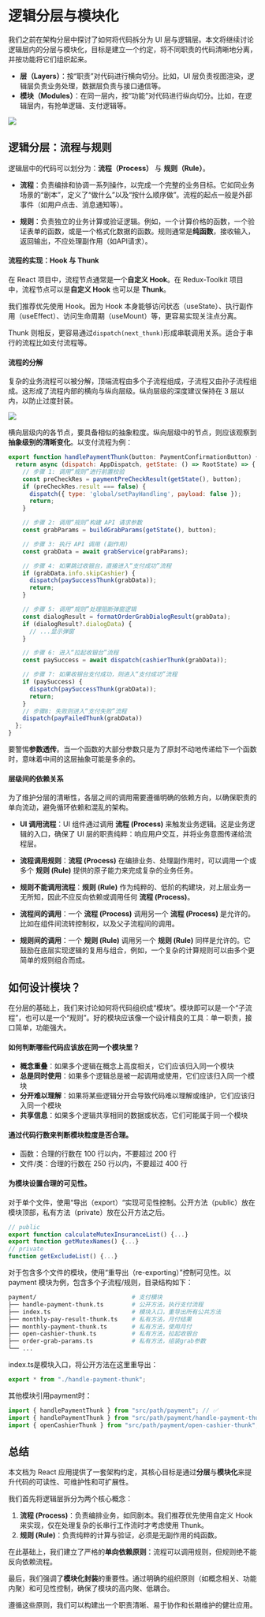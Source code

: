 # 逻辑分层与模块化

我们之前在架构分层中探讨了如何将代码拆分为 UI 层与逻辑层。本文将继续讨论逻辑层内的分层与模块化，目标是建立一个约定，将不同职责的代码清晰地分离，并按功能将它们组织起来。

- **层（Layers）**：按“职责”对代码进行横向切分。比如，UI 层负责视图渲染，逻辑层负责业务处理，数据层负责与接口通信等。
- **模块（Modules）**：在同一层内，按“功能”对代码进行纵向切分。比如，在逻辑层内，有抢单逻辑、支付逻辑等。

![](https://imagecdn.ymm56.com/ymmfile/static/resource/c550af7d-448c-423b-afe7-9693380d0b8b.png)

## 逻辑分层：流程与规则

逻辑层中的代码可以划分为：**流程（Process）** 与 **规则（Rule）**。

-   **流程**：负责编排和协调一系列操作，以完成一个完整的业务目标。它如同业务场景的“剧本”，定义了“做什么”以及“按什么顺序做”。流程的起点一般是外部事件（如用户点击、消息通知等）。
    
-   **规则**：负责独立的业务计算或验证逻辑。例如，一个计算价格的函数，一个验证表单的函数，或是一个格式化数据的函数。规则通常是**纯函数**，接收输入，返回输出，不应处理副作用（如API请求）。

#### 流程的实现：Hook 与 Thunk

在 React 项目中，流程节点通常是一个**自定义 Hook**。在 Redux-Toolkit 项目中，流程节点可以是**自定义 Hook** 也可以是 **Thunk**。

我们推荐优先使用 Hook。因为 Hook 本身能够访问状态（useState）、执行副作用（useEffect）、访问生命周期（useMount）等，更容易实现关注点分离。

Thunk 则相反，更容易通过`dispatch(next_thunk)`形成串联调用关系。适合于串行的流程比如支付流程等。

#### **流程的分解**

复杂的业务流程可以被分解，顶端流程由多个子流程组成，子流程又由孙子流程组成。这形成了流程内部的横向与纵向层级。纵向层级的深度建议保持在 3 层以内，以防止过度封装。

![](https://imagecdn.ymm56.com/ymmfile/static/resource/d03519bf-0371-4e9c-9ad0-f6559637e575.png)

横向层级内的各节点，要具备相似的抽象粒度。纵向层级中的节点，则应该观察到**抽象级别的清晰变化**。以支付流程为例：

```javascript
export function handlePaymentThunk(button: PaymentConfirmationButton) {
  return async (dispatch: AppDispatch, getState: () => RootState) => {
    // 步骤 1: 调用“规则”进行前置校验
    const preCheckRes = paymentPreCheckResult(getState(), button);
    if (preCheckRes.result === false) {
      dispatch({ type: 'global/setPayHandling', payload: false });
      return;
    }

    // 步骤 2: 调用“规则”构建 API 请求参数
    const grabParams = buildGrabParams(getState(), button);

    // 步骤 3: 执行 API 调用 (副作用)
    const grabData = await grabService(grabParams);

    // 步骤 4: 如果跳过收银台，直接进入“支付成功”流程
    if (grabData.info.skipCashier) {
      dispatch(paySuccessThunk(grabData));
      return;
    }

    // 步骤 5: 调用“规则”处理阻断弹窗逻辑
    const dialogResult = formatOrderGrabDialogResult(grabData);
    if (dialogResult?.dialogData) {
      // ...显示弹窗
    }

    // 步骤 6: 进入“拉起收银台”流程
    const paySuccess = await dispatch(cashierThunk(grabData));

    // 步骤 7: 如果收银台支付成功，则进入“支付成功”流程
    if (paySuccess) {
      dispatch(paySuccessThunk(grabData));
      return;
    }
    // 步骤8: 失败则进入“支付失败”流程
    dispatch(payFailedThunk(grabData))
  };
}
```

要警惕**参数透传**。当一个函数的大部分参数只是为了原封不动地传递给下一个函数时，意味着中间的这层抽象可能是多余的。

#### 层级间的依赖关系

为了维护分层的清晰性，各层之间的调用需要遵循明确的依赖方向，以确保职责的单向流动，避免循环依赖和混乱的架构。

-  **UI 调用流程**：UI 组件通过调用 **流程 (Process)** 来触发业务逻辑。这是业务逻辑的入口，确保了 UI 层的职责纯粹：响应用户交互，并将业务意图传递给流程层。
   
-  **流程调用规则**：**流程 (Process)** 在编排业务、处理副作用时，可以调用一个或多个 **规则 (Rule)** 提供的原子能力来完成复杂的业务任务。
   
-  **规则不能调用流程**：**规则 (Rule)** 作为纯粹的、低阶的构建块，对上层业务一无所知，因此不应反向依赖或调用任何 **流程 (Process)**。
   
-  **流程间的调用**：一个 **流程 (Process)** 调用另一个 **流程 (Process)** 是允许的。比如在组件间流转控制权，以及父子流程间的调用。
   
-  **规则间的调用**：一个 **规则 (Rule)** 调用另一个 **规则 (Rule)** 同样是允许的。它鼓励在底层实现逻辑的复用与组合，例如，一个复杂的计算规则可以由多个更简单的规则组合而成。

## 如何设计模块？

在分层的基础上，我们来讨论如何将代码组织成“模块”。模块即可以是一个“子流程”，也可以是一个“规则”。好的模块应该像一个设计精良的工具：单一职责，接口简单，功能强大。

#### 如何判断哪些代码应该放在同一个模块里？

- **概念重叠**：如果多个逻辑在概念上高度相关，它们应该归入同一个模块
- **总是同时使用**：如果多个逻辑总是被一起调用或使用，它们应该归入同一个模块
- **分开难以理解**：如果将某些逻辑分开会导致代码难以理解或维护，它们应该归入同一个模块
- **共享信息**：如果多个逻辑共享相同的数据或状态，它们可能属于同一个模块

#### 通过**代码行数**来判断模块粒度是否合理。

- 函数：合理的行数在 100 行以内，不要超过 200 行
- 文件/类：合理的行数在 250 行以内，不要超过 400 行

#### 为模块设置合理的可见性。

对于单个文件，使用“导出（export）“实现可见性控制。公开方法（public）放在模块顶部，私有方法（private）放在公开方法之后。

```javascript
// public
export function calculateMutexInsuranceList() {...}
export function getMutexNames() {...}
// private
function getExcludeList() {...}
```

对于包含多个文件的模块，使用“重导出（re-exporting）”控制可见性。以 payment 模块为例，包含多个子流程/规则，目录结构如下：

```bash
payment/                           # 支付模块
├── handle-payment-thunk.ts        # 公开方法，执行支付流程
├── index.ts                       # 模块入口，重导出所有公共方法
├── monthly-pay-result-thunk.ts    # 私有方法，月付结果
├── monthly-payment-thunk.ts       # 私有方法，使用月付
├── open-cashier-thunk.ts          # 私有方法，拉起收银台
├── order-grab-params.ts           # 私有方法，组装grab参数
└── ...
```

index.ts是模块入口，将公开方法在这里重导出：

```javascript
export * from "./handle-payment-thunk";
```

其他模块引用payment时：

```javascript
import { handlePaymentThunk } from "src/path/payment"; // ✅
import { handlePaymentThunk } from "src/path/payment/handle-payment-thunk"; // ❌ 通过“重导出”引用公开方法
import { openCashierThunk } from "src/path/payment/open-cashier-thunk"; // ❌ 不得引用私有方法
```

## 总结

本文档为 React 应用提供了一套架构约定，其核心目标是通过**分层**与**模块化**来提升代码的可读性、可维护性和可扩展性。

我们首先将逻辑层拆分为两个核心概念：

1.  **流程 (Process)**：负责编排业务，如同剧本。我们推荐优先使用自定义 Hook 来实现，仅在处理复杂的长串行工作流时才考虑使用 Thunk。
2.  **规则 (Rule)**：负责纯粹的计算与验证，必须是无副作用的纯函数。

在此基础上，我们建立了严格的**单向依赖原则**：流程可以调用规则，但规则绝不能反向依赖流程。

最后，我们强调了**模块化封装**的重要性。通过明确的组织原则（如概念相关、功能内聚）和可见性控制，确保了模块的高内聚、低耦合。

遵循这些原则，我们可以构建出一个职责清晰、易于协作和长期维护的健壮应用。
